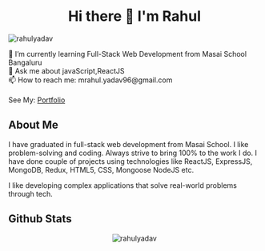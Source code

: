 <h1 align="center" >Hi there 👋 I'm Rahul </h1>
<p align="left"> <img src="https://komarev.com/ghpvc/?username=rahulyadav96" alt="rahulyadav" /> </p>
🌱 I’m currently learning Full-Stack Web Development from Masai School Bangaluru
<br />
💬 Ask me about javaScript,ReactJS
<br />
📫 How to reach me: mrahul.yadav96@gmail.com
<br />
<br />
See My: <a href="https://rahulyadav-portfolio.netlify.app/" target="_blank">Portfolio</a>
<h2>About Me </h2>
<p>I have graduated in full-stack web development from Masai School. I like problem-solving and coding. Always strive to bring 100% to the work I do. I have done couple of projects using technologies like ReactJS, ExpressJS, MongoDB, Redux, HTML5, CSS, Mongoose NodeJS etc.</p>
<p> I like developing complex applications that solve real-world problems through tech.</p>
<h2>Github Stats</h2>
<p align="center"> <img src="https://github-readme-stats.vercel.app/api?username=rahulyadav96&show_icons=true&theme=dark" alt="rahulyadav" /> 

<!--
**rahulyadav96/rahulyadav96** is a ✨ _special_ ✨ repository because its `README.md` (this file) appears on your GitHub profile.

Here are some ideas to get you started:

- 🔭 I’m currently working on ...
- 🌱 I’m currently learning ...
- 👯 I’m looking to collaborate on ...
- 🤔 I’m looking for help with ...
- 💬 Ask me about ...
- 📫 How to reach me: ...
- 😄 Pronouns: ...
- ⚡ Fun fact: ...
-->

